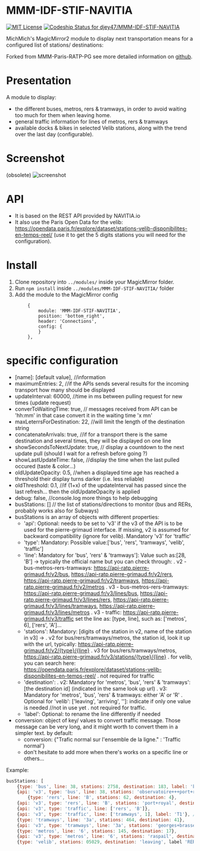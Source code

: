 # MMM-IDF-STIF-NAVITIA
[ ![MIT License](https://img.shields.io/badge/license-MIT-blue.svg)](http://choosealicense.com/licenses/mit)
[ ![Codeship Status for djey47/MMM-IDF-STIF-NAVITIA](https://app.codeship.com/projects/323491f0-25bd-0135-db38-2a42d49cc1d5/status?branch=master)](https://app.codeship.com/projects/222476)

MichMich's MagicMirror2 module to display next transportation means for a configured list of stations/ destinations:

Forked from MMM-Paris-RATP-PG see more detailed information on [github](https://github.com/da4throux/MMM-Paris-RATP-PG).

# Presentation
A module to display:
* the different buses, metros, rers & tramways, in order to avoid waiting too much for them when leaving home. 
* general traffic information for lines of metros, rers & tramways
* available docks & bikes in selected Velib stations, along with the trend over the last day (configurable).

# Screenshot
(obsolete)
![screenshot](https://github.com/da4throux/MMM-Paris-RATP-PG/blob/master/MMM-Paris-RATP-PG2.png)

# API
* It is based on the REST API provided by NAVITIA.io
* It also use the Paris Open Data for the velib: https://opendata.paris.fr/explore/dataset/stations-velib-disponibilites-en-temps-reel/ (use it to get the 5 digits stations you will need for the configuration).

# Install

1. Clone repository into `../modules/` inside your MagicMirror folder.
2. Run `npm install` inside `../modules/MMM-IDF-STIF-NAVITIA/` folder
3. Add the module to the MagicMirror config
```
		{
	        module: 'MMM-IDF-STIF-NAVITIA',
	        position: 'bottom_right',
	        header: 'Connections',
	        config: {
	        }
    	},
```

# specific configuration
* [name]: [default value], //information
* maximumEntries: 2, //if the APIs sends several results for the incoming transport how many should be displayed
* updateInterval: 60000, //time in ms between pulling request for new times (update request)
* converToWaitingTime: true, // messages received from API can be 'hh:mm' in that case convert it in the waiting time 'x mn'
* maxLeterrsForDestination: 22, //will limit the length of the destination string
* concatenateArrivals: true, //if for a transport there is the same destination and several times, they will be displayed on one line
* showSecondsToNextUpdate: true, // display a countdown to the next update pull (should I wait for a refresh before going ?)
* showLastUpdateTime: false, //display the time when the last pulled occured (taste & color...)
* oldUpdateOpacity: 0.5, //when a displayed time age has reached a threshold their display turns darker (i.e. less reliable)
* oldThreshold: 0.1, //if (1+x) of the updateInterval has passed since the last refresh... then the oldUpdateOpacity is applied
* debug: false, //console.log more things to help debugging
* busStations: [] // the list of stations/directions to monitor (bus and RERs, probably works also for Subways)
* busStations is an array of objects with different properties:
  - 'api': Optional: needs to be set to 'v3' if the v3 of the API is to be used for the pierre-grimaud interface. If missing, v2 is assumed for backward compatibility (ignore for velib). Mandatory 'v3' for 'traffic'
  - 'type': Mandatory: Possible value:['bus', 'rers', 'tramways', 'velib', 'traffic']
  - 'line': Mandatory for 'bus', 'rers' & 'tramways']: Value such as:[28, 'B'] -> typically the official name but you can check through: 
   . v2 - bus-metros-rers-tramways: https://api-ratp.pierre-grimaud.fr/v2/bus, https://api-ratp.pierre-grimaud.fr/v2/rers, https://api-ratp.pierre-grimaud.fr/v2/tramways, https://api-ratp.pierre-grimaud.fr/v2/metros
   . v3 - bus-metros-rers-tramways: https://api-ratp.pierre-grimaud.fr/v3/lines/bus, https://api-ratp.pierre-grimaud.fr/v3/lines/rers, https://api-ratp.pierre-grimaud.fr/v3/lines/tramways, https://api-ratp.pierre-grimaud.fr/v3/lines/metros
   . v3 - traffic: https://api-ratp.pierre-grimaud.fr/v3/traffic set the line as: [type, line], such as: ['metros', 6], ['rers', 'A']...
  - 'stations': Mandatory: [digits of the station in v2, name of the station in v3] ->
    . v2 for bus/rers/tramways/metros, the station id, look it up with the url, typically: https://api-ratp.pierre-grimaud.fr/v2/{type}/{line}
    . v3 for bus/rers/tramways/metros, https://api-ratp.pierre-grimaud.fr/v3/stations/{type}/{line}
    . for velib, you can search here: https://opendata.paris.fr/explore/dataset/stations-velib-disponibilites-en-temps-reel/
    . not required for traffic
  - 'destination': 
    . v2: Mandatory for 'metros', 'bus', 'rers' & 'tramways': [the destination id] (indicated in the same look up url)
    . v3: Mandatory for 'metros', 'bus', 'rers' & tramways: either 'A' or 'R'
    . Optional for 'velib': ['leaving', 'arriving', '']: indicate if only one value is needed //not in use yet
    . not required for traffic.
  - 'label': Optional: to rename the line differently if needed
* conversion: object of key/ values to convert traffic message. Those message can be very long, and it might worth to convert them in a simpler text. by default:
  - conversion: {"Trafic normal sur l'ensemble de la ligne." : 'Traffic normal'}
  - don't hesitate to add more when there's works on a specific line or others...

Example:
```javascript
busStations: [
	{type: 'bus', line: 38, stations: 2758, destination: 183, label: 'bus vers le Nord'},
	{api: 'v3', type: 'bus', line: 38, stations: 'observatoire+++port+royal', destination: 'A'},
        {type: 'rers', line: 'B', stations: 62, destination: 4},
	{api: 'v3', type: 'rers', line: 'B', stations: 'port+royal', destination: 'A'},
	{api: 'v3', type: 'traffic', line: ['rers', 'B']},
	{api: 'v3', type: 'traffic', line: ['tramways', 1], label: 'T1'}, //label to avoid confusion with metros line 1
	{type: 'tramways', line: '3a', stations: 464, destination: 41},	
	{api: 'v3', type: 'tramways', line: '3a', stations: 'georges+brassens', destination: 'R'},
	{type: 'metros', line: '6', stations: 145, destination: 17},	
	{api: 'v3', type: 'metros', line: '6', stations: 'raspail', destination: 'A'},
	{type: 'velib', stations: 05029, destination: 'leaving', label 'RER'}]
```
